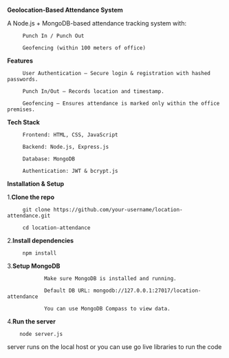 **Geolocation-Based Attendance System**

A Node.js + MongoDB-based attendance tracking system with:
         
         Punch In / Punch Out
         
         Geofencing (within 100 meters of office)



**Features**
         
         User Authentication – Secure login & registration with hashed passwords.
         
         Punch In/Out – Records location and timestamp.
         
         Geofencing – Ensures attendance is marked only within the office premises.


**Tech Stack**
         
         Frontend: HTML, CSS, JavaScript
         
         Backend: Node.js, Express.js
         
         Database: MongoDB
         
         Authentication: JWT & bcrypt.js


**Installation & Setup**         
 
 
 1.**Clone the repo**
         
         git clone https://github.com/your-username/location-attendance.git
         
         cd location-attendance
 
 2.**Install dependencies**
         
         npm install
 
 3.**Setup MongoDB**
                
                Make sure MongoDB is installed and running.
                
                Default DB URL: mongodb://127.0.0.1:27017/location-attendance
                
                You can use MongoDB Compass to view data.
 
 4.**Run the server**
        
        node server.js
server runs on the local host or you can use go live libraries to run the code

